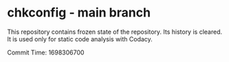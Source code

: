 # chkconfig - main branch

This repository contains frozen state of the repository.
Its history is cleared. It is used only for static code
analysis with Codacy.

Commit Time: 1698306700